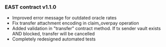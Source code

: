 ### EAST contract v1.1.0
- Improved error message for outdated oracle rates
- Fix transfer attachment encoding in claim_overpay operation
- Added validation in "transfer" contract method. If tx sender vault exists AND blocked, transfer will be cancelled
- Completely redesigned automated tests
